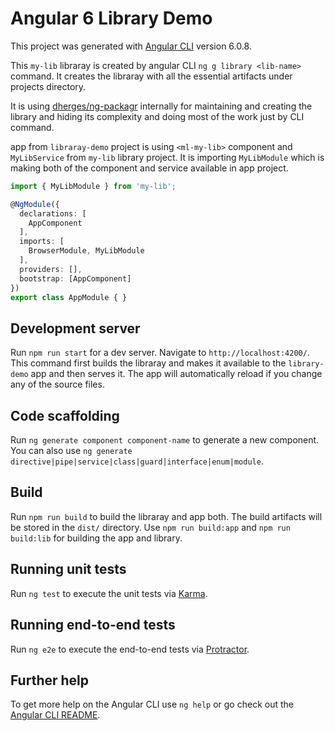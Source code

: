 # Angular 6 Library Demo

This project was generated with [Angular CLI](https://github.com/angular/angular-cli) version 6.0.8.

This `my-lib` libraray is created by angular CLI `ng g library <lib-name>` command. It creates the libraray with all the essential artifacts under projects directory.

It is using [dherges/ng-packagr](https://github.com/dherges/ng-packagr) internally for maintaining and creating the library and hiding its complexity and doing most of the work just by CLI command.

app from `libraray-demo` project is using `<ml-my-lib>` component and `MyLibService` from `my-lib` library project. It is importing `MyLibModule` which is making both of the component and service available in app project.

``` typescript 
import { MyLibModule } from 'my-lib';

@NgModule({
  declarations: [
    AppComponent
  ],
  imports: [
    BrowserModule, MyLibModule
  ],
  providers: [],
  bootstrap: [AppComponent]
})
export class AppModule { }
```

## Development server

Run `npm run start` for a dev server. Navigate to `http://localhost:4200/`. This command first builds the libraray and makes it available to the `library-demo` app and then serves it. The app will automatically reload if you change any of the source files.

## Code scaffolding

Run `ng generate component component-name` to generate a new component. You can also use `ng generate directive|pipe|service|class|guard|interface|enum|module`.

## Build

Run `npm run build` to build the libraray and app both. The build artifacts will be stored in the `dist/` directory. Use `npm run build:app` and `npm run build:lib` for building the app and library.

## Running unit tests

Run `ng test` to execute the unit tests via [Karma](https://karma-runner.github.io).

## Running end-to-end tests

Run `ng e2e` to execute the end-to-end tests via [Protractor](http://www.protractortest.org/).

## Further help

To get more help on the Angular CLI use `ng help` or go check out the [Angular CLI README](https://github.com/angular/angular-cli/blob/master/README.md).
